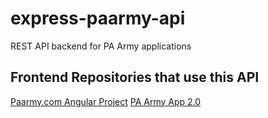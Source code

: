 # express-paarmy-api
REST API backend for PA Army applications  
  
  ## Frontend Repositories that use this API
  
  [Paarmy.com Angular Project](https://github.com/tonywied17/ng-paarmy.com)
  [PA Army App 2.0](https://github.com/tonywied17/ng-paapp2)
